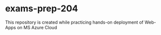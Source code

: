 # exams-prep-204
This repository is created while practicing hands-on deployment of Web-Apps on MS Azure Cloud
